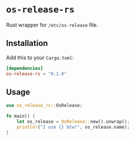 # `os-release-rs`

Rust wrapper for `/etc/os-release` file.

## Installation

Add this to your `Cargo.toml`:

```toml
[dependencies]
os-release-rs = "0.1.0"
```

## Usage

```rust
use os_release_rs::OsRelease;

fn main() {
    let os_release = OsRelease::new().unwrap();
    println!("I use {} btw!", os_release.name);
}
```
